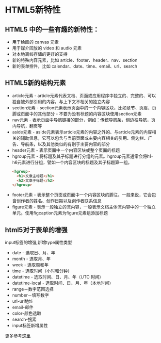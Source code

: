 
# HTML5新特性

## HTML5 中的一些有趣的新特性：

* 用于绘画的 canvas 元素
* 用于媒介回放的 video 和 audio 元素
* 对本地离线存储的更好的支持
* 新的特殊内容元素，比如 article、footer、header、nav、section
* 新的表单控件，比如 calendar、date、time、email、url、search

## HTML5新的结构元素

* article元素 - article元素代表文档、页面或应用程序中独立的、完整的、可以独自被外部引用的内容，与上下文不相关的独立内容
* section元素 - section元素表示页面中的一个内容区块，比如章节、页眉、页脚或页面中的其他部分 - 不要为没有标题的内容区块使用section元素
* nav元素 - 表示页面中导航链接的部分，例如：传统导航条，侧边栏导航，页内导航，翻页等
* aside元素 - aside元素表示article元素的内容之外的、与article元素的内容相关的辅助信息，它可以包含与当前页面或主要内容相关的引用、侧边栏、广告、导航条，以及其他类似的有别于主要内容的部分
* header元素 - 表示页面中一个内容区块或整个页面的标题
* hgroup元素 - 将标题及其子标题进行分组的元素。hgroup元素通常会将h1-h6元素进行分组，譬如一个内容区块的标题及其子标题算一组。
  ```html
  <hgroup>
    <h1>文章主标题</h1>
    <h2>文章子标题</h2>
  </hgroup>
  ```
* footer元素 - 表示整个页面或页面中一个内容区块的脚注。一般来说，它会包含创作者的姓名、创作日期以及创作者联系信息
* figure元素 - 表示一段独立的流内容，一般表示文档主体流内容中的一个独立单元。使用figcaption元素为figure元素组添加标题

## html5对于表单的增强

input标签的增强,新增type属性类型

* date - 选取日、月、年
* month - 选取月、年
* week - 选取周和年
* time - 选取时间（小时和分钟）
* datetime - 选取时间、日、月、年（UTC 时间）
* datetime-local - 选取时间、日、月、年（本地时间）
* range－数字范围选择
* number－填写数字
* url-url地址
* email-邮件
* color-颜色选取
* search-搜索
* input标签新增属性

更多参考[这里](https://sallypanda.gitbooks.io/html5/content/html5/lesson2.html)